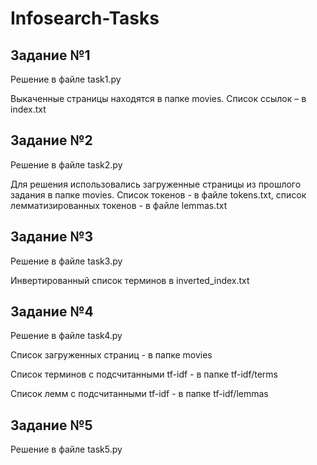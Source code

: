 # Infosearch-Tasks

## Задание №1
Решение в файле task1.py

Выкаченные страницы находятся в папке movies. Список ссылок – в index.txt

## Задание №2
Решение в файле task2.py

Для решения использовались загруженные страницы из прошлого задания в папке movies. Список токенов - в файле tokens.txt, 
список лемматизированных токенов - в файле lemmas.txt

## Задание №3
Решение в файле task3.py

Инвертированный список терминов в inverted_index.txt

## Задание №4
Решение в файле task4.py

Список загруженных страниц - в папке movies

Список терминов с подсчитанными tf-idf - в папке tf-idf/terms

Список лемм с подсчитанными tf-idf - в папке tf-idf/lemmas

## Задание №5
Решение в файле task5.py
